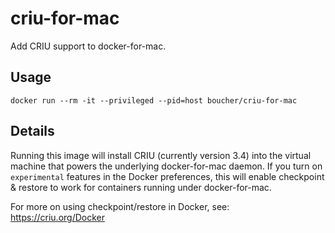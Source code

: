 # criu-for-mac
Add CRIU support to docker-for-mac.

## Usage

```
docker run --rm -it --privileged --pid=host boucher/criu-for-mac
```

## Details

Running this image will install CRIU (currently version 3.4) into the virtual machine that powers the underlying docker-for-mac daemon. If you turn on `experimental` features in the Docker preferences, this will enable checkpoint & restore to work for containers running under docker-for-mac.

For more on using checkpoint/restore in Docker, see: https://criu.org/Docker
